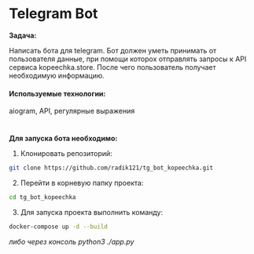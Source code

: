 # Telegram Bot

**Задача:**

Написать бота для telegram.
Бот должен уметь принимать от пользователя данные, при помощи которох отправлять запросы к API сервиса kopeechka.store. После чего пользователь получает необходимую информацию.

#### Используемые технологии:
aiogram, API, регулярные выражения

#

**Для запуска бота необходимо:**

1. Клонировать репозиторий:
```bash
git clone https://github.com/radik121/tg_bot_kopeechka.git
```

2. Перейти в корневую папку проекта:
```bash
cd tg_bot_kopeechka
```

3. Для запуска проекта выполнить команду:
```bash
docker-compose up -d --build
```
*либо через консоль python3 ./app.py*